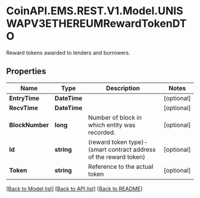 # CoinAPI.EMS.REST.V1.Model.UNISWAPV3ETHEREUMRewardTokenDTO
Reward tokens awarded to lenders and borrowers.

## Properties

Name | Type | Description | Notes
------------ | ------------- | ------------- | -------------
**EntryTime** | **DateTime** |  | [optional] 
**RecvTime** | **DateTime** |  | [optional] 
**BlockNumber** | **long** | Number of block in which entity was recorded. | [optional] 
**Id** | **string** | (reward token type)-(smart contract address of the reward token) | [optional] 
**Token** | **string** | Reference to the actual token | [optional] 

[[Back to Model list]](../README.md#documentation-for-models) [[Back to API list]](../README.md#documentation-for-api-endpoints) [[Back to README]](../README.md)

